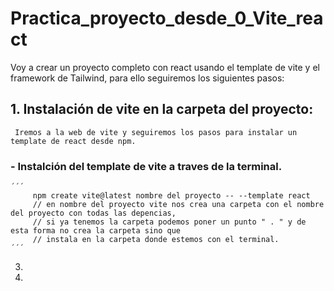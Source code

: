 # Practica_proyecto_desde_0_Vite_react

Voy a crear un proyecto completo con react usando el template de vite y el framework de Tailwind, para ello seguiremos los siguientes pasos:

## 1. Instalación de vite en la carpeta del proyecto:
     Iremos a la web de vite y seguiremos los pasos para instalar un template de react desde npm.
  ### - Instalción del template de vite a traves de la terminal.
  
    ´´´
         npm create vite@latest nombre del proyecto -- --template react
         // en nombre del proyecto vite nos crea una carpeta con el nombre del proyecto con todas las depencias, 
         // si ya tenemos la carpeta podemos poner un punto " . " y de esta forma no crea la carpeta sino que 
         // instala en la carpeta donde estemos con el terminal.
    ´´´
    
    
    
     
     
  3. 
  4. 
  
